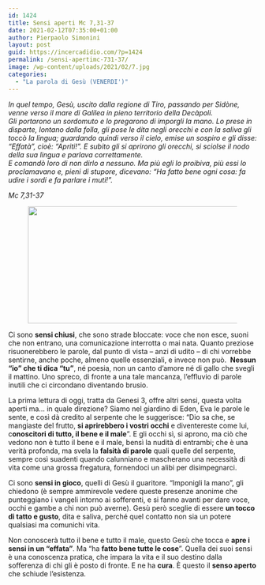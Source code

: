 ```yaml
---
id: 1424
title: Sensi aperti	Mc 7,31-37
date: 2021-02-12T07:35:00+01:00
author: Pierpaolo Simonini
layout: post
guid: https://incercadidio.com/?p=1424
permalink: /sensi-apertimc-731-37/
image: /wp-content/uploads/2021/02/7.jpg
categories:
  - "La parola di Gesù (VENERDI')"
---
```

_In quel tempo, Gesù, uscito dalla regione di Tiro, passando per Sidòne, venne verso il mare di Galilea in pieno territorio della Decàpoli.  
Gli portarono un sordomuto e lo pregarono di imporgli la mano. Lo prese in disparte, lontano dalla folla, gli pose le dita negli orecchi e con la saliva gli toccò la lingua; guardando quindi verso il cielo, emise un sospiro e gli disse: &#8220;Effatà&#8221;, cioè: &#8220;Apriti!&#8221;. E subito gli si aprirono gli orecchi, si sciolse il nodo della sua lingua e parlava correttamente.  
E comandò loro di non dirlo a nessuno. Ma più egli lo proibiva, più essi lo proclamavano e, pieni di stupore, dicevano: &#8220;Ha fatto bene ogni cosa: fa udire i sordi e fa parlare i muti!&#8221;._

<p class="has-text-align-right">
  <em>Mc 7,31-37</em>
</p>

<div class="wp-block-image">
  <figure class="aligncenter size-large is-resized"><img src="https://incercadidio.com/wp-content/uploads/2021/02/8.jpg" alt="" class="wp-image-1426" width="498" height="237" srcset="https://incercadidio.com/wp-content/uploads/2021/02/8.jpg 416w, https://incercadidio.com/wp-content/uploads/2021/02/8-300x143.jpg 300w" sizes="(max-width: 498px) 100vw, 498px" /></figure>
</div>

Ci sono **sensi chiusi**, che sono strade bloccate: voce che non esce, suoni che non entrano, una comunicazione interrotta o mai nata. Quanto preziose risuonerebbero le parole, dal punto di vista – anzi di udito – di chi vorrebbe sentirne, anche poche, almeno quelle essenziali, e invece non può. &nbsp;**Nessun “io” che ti dica “tu”**, né poesia, non un canto d’amore né di gallo che svegli il mattino. Uno spreco, di fronte a una tale mancanza, l’effluvio di parole inutili che ci circondano diventando brusio.

La prima lettura di oggi, tratta da Genesi 3, offre altri sensi, questa volta aperti ma… in quale direzione? Siamo nel giardino di Eden, Eva le parole le sente, e così dà credito al serpente che le suggerisce: “Dio sa che, se mangiaste del frutto, **si aprirebbero i vostri occhi** e diventereste come lui, c**onoscitori di tutto, il bene e il male**”. E gli occhi sì, si aprono, ma ciò che vedono non è tutto il bene e il male, bensì la nudità di entrambi; che è una verità profonda, ma svela la **falsità di parole** quali quelle del serpente, sempre così suadenti quando calunniano e mascherano una necessità di vita come una grossa fregatura, fornendoci un alibi per disimpegnarci.

Ci sono **sensi in gioco**, quelli di Gesù il guaritore. “Imponigli la mano”, gli chiedono (è sempre ammirevole vedere queste presenze anonime che punteggiano i vangeli intorno ai sofferenti, e si fanno avanti per dare voce, occhi e gambe a chi non può averne). Gesù però sceglie di essere **un tocco di tatto e gusto**, dita e saliva, perché quel contatto non sia un potere qualsiasi ma comunichi vita.

Non conoscerà tutto il bene e tutto il male, questo Gesù che tocca e **apre i sensi in un “effata”**. Ma “ha **fatto bene tutte le cose**”. Quella dei suoi sensi è una conoscenza pratica, che impara la vita e il suo destino dalla sofferenza di chi gli è posto di fronte. E ne ha **cura**. È questo il **senso aperto** che schiude l’esistenza.